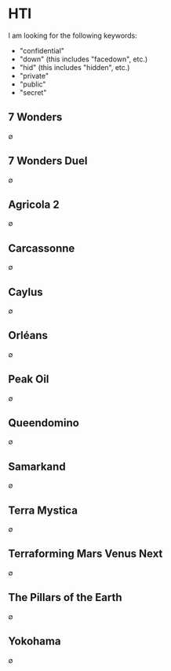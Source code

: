 # HTI

I am looking for the following keywords:

* "confidential"
* "down" (this includes "facedown", etc.)
* "hid" (this includes "hidden", etc.)
* "private"
* "public"
* "secret"

## 7 Wonders

∅

## 7 Wonders Duel

∅

## Agricola 2

∅

## Carcassonne

∅

## Caylus

∅

## Orléans

∅

## Peak Oil

∅

## Queendomino

∅

## Samarkand

∅

## Terra Mystica

∅

## Terraforming Mars Venus Next

∅

## The Pillars of the Earth

∅

## Yokohama

∅
